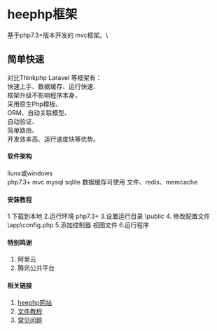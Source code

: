 # heephp框架 

基于php7.3+版本开发的 mvc框架。\
## 简单快速
对比Thinkphp Laravel 等框架有：\
快速上手、数据缓存、运行快速、\
框架升级不影响程序本身，\
采用原生Php模板、\
ORM、自动关联模型、\
自动验证、\
简单路由、\
开发效率高、运行速度快等优势。

#### 软件架构
liunx或windows\
php7.3+ mvc mysql sqlite 数据缓存可使用 文件、redis、memcache 

#### 安装教程
1.下载到本地
2.运行环境 php7.3+
3.设置运行目录 \public
4. 修改配置文件 \app\config.php
5.添加控制器 视图文件
6.运行程序

#### 特别鸣谢

1.  阿里云
2.  腾讯公共平台


#### 相关链接

1.  [heephp网站](http://www.heephp.com)
2.  [文件教程](http://doc.heephp.com)
3.  [常见问题](http://www.heephp.com)